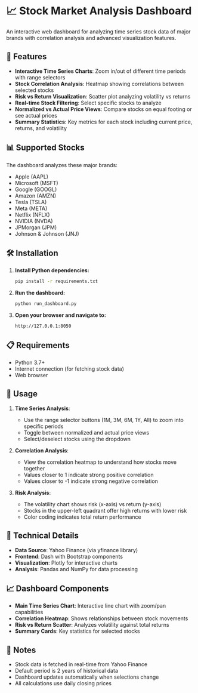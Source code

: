 # 📈 Stock Market Analysis Dashboard

An interactive web dashboard for analyzing time series stock data of major brands with correlation analysis and advanced visualization features.

## 🚀 Features

- **Interactive Time Series Charts**: Zoom in/out of different time periods with range selectors
- **Stock Correlation Analysis**: Heatmap showing correlations between selected stocks
- **Risk vs Return Visualization**: Scatter plot analyzing volatility vs returns
- **Real-time Stock Filtering**: Select specific stocks to analyze
- **Normalized vs Actual Price Views**: Compare stocks on equal footing or see actual prices
- **Summary Statistics**: Key metrics for each stock including current price, returns, and volatility

## 📊 Supported Stocks

The dashboard analyzes these major brands:
- Apple (AAPL)
- Microsoft (MSFT)
- Google (GOOGL)
- Amazon (AMZN)
- Tesla (TSLA)
- Meta (META)
- Netflix (NFLX)
- NVIDIA (NVDA)
- JPMorgan (JPM)
- Johnson & Johnson (JNJ)

## 🛠️ Installation

1. **Install Python dependencies:**
   ```bash
   pip install -r requirements.txt
   ```

2. **Run the dashboard:**
   ```bash
   python run_dashboard.py
   ```

3. **Open your browser and navigate to:**
   ```
   http://127.0.0.1:8050
   ```

## 📋 Requirements

- Python 3.7+
- Internet connection (for fetching stock data)
- Web browser

## 🎯 Usage

1. **Time Series Analysis**: 
   - Use the range selector buttons (1M, 3M, 6M, 1Y, All) to zoom into specific periods
   - Toggle between normalized and actual price views
   - Select/deselect stocks using the dropdown

2. **Correlation Analysis**:
   - View the correlation heatmap to understand how stocks move together
   - Values closer to 1 indicate strong positive correlation
   - Values closer to -1 indicate strong negative correlation

3. **Risk Analysis**:
   - The volatility chart shows risk (x-axis) vs return (y-axis)
   - Stocks in the upper-left quadrant offer high returns with lower risk
   - Color coding indicates total return performance

## 🔧 Technical Details

- **Data Source**: Yahoo Finance (via yfinance library)
- **Frontend**: Dash with Bootstrap components
- **Visualization**: Plotly for interactive charts
- **Analysis**: Pandas and NumPy for data processing

## 📈 Dashboard Components

- **Main Time Series Chart**: Interactive line chart with zoom/pan capabilities
- **Correlation Heatmap**: Shows relationships between stock movements
- **Risk vs Return Scatter**: Analyzes volatility against total returns
- **Summary Cards**: Key statistics for selected stocks

## 🚨 Notes

- Stock data is fetched in real-time from Yahoo Finance
- Default period is 2 years of historical data
- Dashboard updates automatically when selections change
- All calculations use daily closing prices
